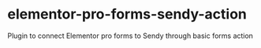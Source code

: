 # elementor-pro-forms-sendy-action
Plugin to connect Elementor pro forms to Sendy through basic forms action
